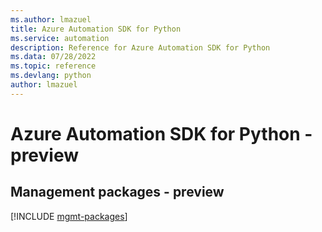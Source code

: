 ```yaml
---
ms.author: lmazuel
title: Azure Automation SDK for Python
ms.service: automation
description: Reference for Azure Automation SDK for Python
ms.data: 07/28/2022
ms.topic: reference
ms.devlang: python
author: lmazuel
---
```

# Azure Automation SDK for Python - preview

## Management packages - preview
[!INCLUDE [mgmt-packages](automation-mgmt-index.md)]